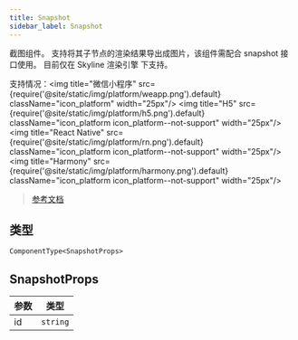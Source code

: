 ```yaml
---
title: Snapshot
sidebar_label: Snapshot
---
```


截图组件。
支持将其子节点的渲染结果导出成图片，该组件需配合 snapshot 接口使用。 目前仅在 Skyline 渲染引擎 下支持。

支持情况：<img title="微信小程序" src={require('@site/static/img/platform/weapp.png').default} className="icon_platform" width="25px"/> <img title="H5" src={require('@site/static/img/platform/h5.png').default} className="icon_platform icon_platform--not-support" width="25px"/> <img title="React Native" src={require('@site/static/img/platform/rn.png').default} className="icon_platform icon_platform--not-support" width="25px"/> <img title="Harmony" src={require('@site/static/img/platform/harmony.png').default} className="icon_platform icon_platform--not-support" width="25px"/>

> [参考文档](https://developers.weixin.qq.com/miniprogram/dev/component/snapshot.html)

## 类型

```tsx
ComponentType<SnapshotProps>
```

## SnapshotProps

| 参数 | 类型 |
| --- | --- |
| id | `string` |
